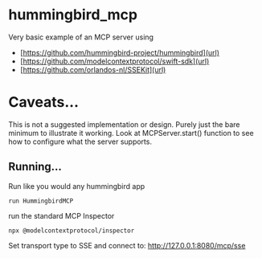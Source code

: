 # hummingbird_mcp

Very basic example of an MCP server using 

- [https://github.com/hummingbird-project/hummingbird](url)
- [https://github.com/modelcontextprotocol/swift-sdk](url)
- [https://github.com/orlandos-nl/SSEKit](url)

# Caveats...

This is not a suggested implementation or design. Purely just the bare minimum to illustrate it working. 
Look at MCPServer.start() function to see how to configure what the server supports.

## Running...

Run like you would any hummingbird app

``` 
run HummingbirdMCP
```

run the standard MCP Inspector
 
```
npx @modelcontextprotocol/inspector
```

Set transport type to SSE and connect to:
http://127.0.0.1:8080/mcp/sse 

